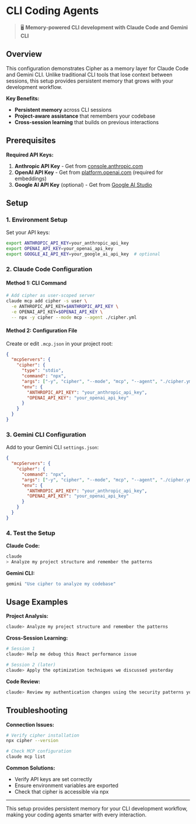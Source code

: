 # CLI Coding Agents

> 🖥️ **Memory-powered CLI development with Claude Code and Gemini CLI**

## Overview

This configuration demonstrates Cipher as a memory layer for Claude Code and Gemini CLI. Unlike traditional CLI tools that lose context between sessions, this setup provides persistent memory that grows with your development workflow.

**Key Benefits:**
- **Persistent memory** across CLI sessions
- **Project-aware assistance** that remembers your codebase
- **Cross-session learning** that builds on previous interactions

## Prerequisites

**Required API Keys:**

1. **Anthropic API Key** - Get from [console.anthropic.com](https://console.anthropic.com)
2. **OpenAI API Key** - Get from [platform.openai.com](https://platform.openai.com) (required for embeddings)
3. **Google AI API Key** (optional) - Get from [Google AI Studio](https://aistudio.google.com)

## Setup

### 1. Environment Setup

Set your API keys:
```bash
export ANTHROPIC_API_KEY=your_anthropic_api_key
export OPENAI_API_KEY=your_openai_api_key
export GOOGLE_AI_API_KEY=your_google_ai_api_key  # optional
```

### 2. Claude Code Configuration

#### Method 1: CLI Command
```bash
# Add cipher as user-scoped server
claude mcp add cipher -s user \
  -e ANTHROPIC_API_KEY=$ANTHROPIC_API_KEY \
  -e OPENAI_API_KEY=$OPENAI_API_KEY \
  -- npx -y cipher --mode mcp --agent ./cipher.yml
```

#### Method 2: Configuration File
Create or edit `.mcp.json` in your project root:

```json
{
  "mcpServers": {
    "cipher": {
      "type": "stdio",
      "command": "npx",
      "args": ["-y", "cipher", "--mode", "mcp", "--agent", "./cipher.yml"],
      "env": {
        "ANTHROPIC_API_KEY": "your_anthropic_api_key",
        "OPENAI_API_KEY": "your_openai_api_key"
      }
    }
  }
}
```

### 3. Gemini CLI Configuration

Add to your Gemini CLI `settings.json`:
```json
{
  "mcpServers": {
    "cipher": {
      "command": "npx",
      "args": ["-y", "cipher", "--mode", "mcp", "--agent", "./cipher.yml"],
      "env": {
        "ANTHROPIC_API_KEY": "your_anthropic_api_key",
        "OPENAI_API_KEY": "your_openai_api_key"
      }
    }
  }
}
```

### 4. Test the Setup

**Claude Code:**
```bash
claude
> Analyze my project structure and remember the patterns
```

**Gemini CLI:**
```bash
gemini "Use cipher to analyze my codebase"
```

## Usage Examples

**Project Analysis:**
```bash
claude> Analyze my project structure and remember the patterns
```

**Cross-Session Learning:**
```bash
# Session 1
claude> Help me debug this React performance issue

# Session 2 (later)
claude> Apply the optimization techniques we discussed yesterday
```

**Code Review:**
```bash
claude> Review my authentication changes using the security patterns you've learned
```

## Troubleshooting

**Connection Issues:**
```bash
# Verify cipher installation
npx cipher --version

# Check MCP configuration
claude mcp list
```

**Common Solutions:**
- Verify API keys are set correctly
- Ensure environment variables are exported
- Check that cipher is accessible via npx

---

This setup provides persistent memory for your CLI development workflow, making your coding agents smarter with every interaction.